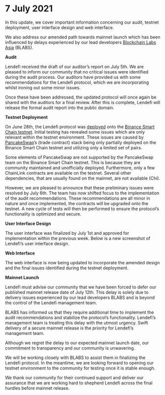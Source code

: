 # 7 July 2021

In this update, we cover important information concerning our audit, testnet deployment, user interface design and web interface.

We also address our amended path towards mainnet launch which has been influenced by delays experienced by our lead developers [Blockchain Labs Asia](https://www.blabs.asia/) \(BLABS\).

**Audit**

Lendefi received the draft of our auditor’s report on July 5th. We are pleased to inform our community that no critical issues were identified during the audit process. Our auditors have provided us with some recommendations for the Lendefi protocol, which we are incorporating whilst ironing out some minor issues.

Once these have been addressed, the updated protocol will once again be shared with the auditors for a final review. After this is complete, Lendefi will release the formal audit report into the public domain.

**Testnet Deployment**

On June 28th, the Lendefi protocol was [deployed](https://medium.com/lendefi/community-update-407597c3951d) onto the [Binance Smart Chain testnet](https://docs.binance.org/guides/testnet.html). Initial testing has revealed some issues which are only relevant within the testnet environment. These issues are caused by [PancakeSwap](https://pancakeswap.finance/)’s \(trade contract\) stack being only partially deployed on the Binance Smart Chain testnet and utilizing only a limited set of pairs.

Some elements of PancakeSwap are not supported by the PancakeSwap team on the Binance Smart Chain testnet. This is because they are community maintained and unofficially deployed. Furthermore, only a few ChainLink contracts are available on the testnet. Several other dependencies, that are usually found on the mainnet, are not available \(Chi\).

However, we are pleased to announce that these preliminary issues were resolved by July 6th. The team has now shifted focus to the implementation of the audit recommendations. These recommendations are all minor in nature and once implemented, the contracts will be upgraded onto the testnet. A new cycle of tests will then be performed to ensure the protocol’s functionality is optimized and secure.

**User Interface Design**

The user interface was finalized by July 1st and approved for implementation within the previous week. Below is a new screenshot of Lendefi’s user interface design.

**Web Interface**

The web interface is now being updated to incorporate the amended design and the final issues identified during the testnet deployment.

**Mainnet Launch**

Lendefi must advise our community that we have been forced to defer our published mainnet release date of July 12th. This delay is solely due to delivery issues experienced by our lead developers BLABS and is beyond the control of the Lendefi management team.

BLABS has informed us that they require additional time to implement the audit recommendations and stabilize the protocol’s functionality. Lendefi’s management team is treating this delay with the utmost urgency. Swift delivery of a secure mainnet release is the priority for Lendefi’s management team.

Although we regret the delay to our expected mainnet launch date, our commitment to transparency and our community is unwavering. 

We will be working closely with BLABS to assist them in finalizing the Lendefi protocol. In the meantime, we are looking forward to opening our testnet environment to the community for testing once it is stable enough.

We thank our community for their continued support and deliver our assurance that we are working hard to shepherd Lendefi across the final hurdles before mainnet release.  


